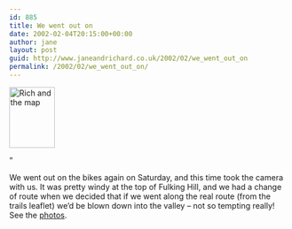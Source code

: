 ```yaml
---
id: 885
title: We went out on
date: 2002-02-04T20:15:00+00:00
author: jane
layout: post
guid: http://www.janeandrichard.co.uk/2002/02/we_went_out_on
permalink: /2002/02/we_went_out_on/
---
```

[<img src="http://v1.janeandrichard.co.uk/photos/earlyfebbikeride/img/thumbimg_1310_640.jpg" alt="Rich and the map" height="110" width="82" />](http://v1.janeandrichard.co.uk/photos/earlyfebbikeride/)

&#8221;

We went out on the bikes again on Saturday, and this time took the camera with us. It was pretty windy at the top of Fulking Hill, and we had a change of route when we decided that if we went along the real route (from the trails leaflet) we&#8217;d be blown down into the valley &#8211; not so tempting really! See the [photos](http://v1.janeandrichard.co.uk/photos/earlyfebbikeride/).